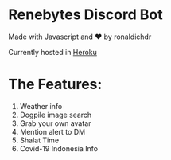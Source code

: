 # Renebytes Discord Bot
Made with Javascript and ❤️ by ronaldichdr

Currently hosted in [Heroku](https://heroku.com)


# The Features:
1. Weather info
2. Dogpile image search
3. Grab your own avatar
4. Mention alert to DM
5. Shalat Time
6. Covid-19 Indonesia Info
